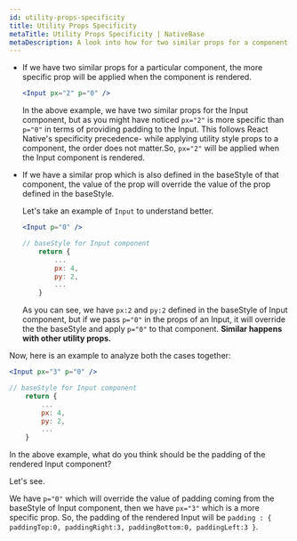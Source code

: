 ```yaml
---
id: utility-props-specificity
title: Utility Props Specificity
metaTitle: Utility Props Specificity | NativeBase
metaDescription: A look into how for two similar props for a component in NativeBase, the more specific prop will be applied while rendering.
---
```


- If we have two similar props for a particular component, the more specific prop will be applied when the component is rendered.

  ```jsx
  <Input px="2" p="0" />
  ```

  In the above example, we have two similar props for the Input component, but as you might have noticed `px="2"` is more specific than `p="0"` in terms of providing padding to the Input. This follows React Native's specificity precedence- while applying utility style props to a component, the order does not matter.So, `px="2"` will be applied when the Input component is rendered.

- If we have a similar prop which is also defined in the baseStyle of that component, the value of the prop will override the value of the prop defined in the baseStyle.

  Let's take an example of `Input` to understand better.

  ```jsx
  <Input p="0" />

  // baseStyle for Input component
      return {
          ...
          px: 4,
          py: 2,
          ...
      }
  ```

  As you can see, we have `px:2` and `py:2` defined in the baseStyle of Input component, but if we pass `p="0"` in the props of an Input, it will override the the baseStyle and apply `p="0"` to that component. **Similar happens with other utility props.**

Now, here is an example to analyze both the cases together:

```jsx
<Input px="3" p="0" />

// baseStyle for Input component
    return {
        ...
        px: 4,
        py: 2,
        ...
    }

```

In the above example, what do you think should be the padding of the rendered Input component?

Let's see.

We have `p="0"` which will override the value of padding coming from the baseStyle of Input component, then we have `px="3"` which is a more specific prop. So, the padding of the rendered Input will be `padding : { paddingTop:0, paddingRight:3, paddingBottom:0, paddingLeft:3 }`.
